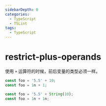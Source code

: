 ```yaml
---
sidebarDepth: 0
categories:
  - TypeScript
  - TSLint
tags:
  - TypeScript
---
```


# restrict-plus-operands

使用 `+` 运算符的时候，前后变量的类型必须一样。

<div class="code-style bad">

<!-- prettier-ignore -->
```ts
const foo = '5.5' + 10;
const foo = 1n + 1;
```

</div>
<div class="code-style good">

```ts
const foo = '5.5' + String(10);
const foo = 1n + 1n;
```

</div>
